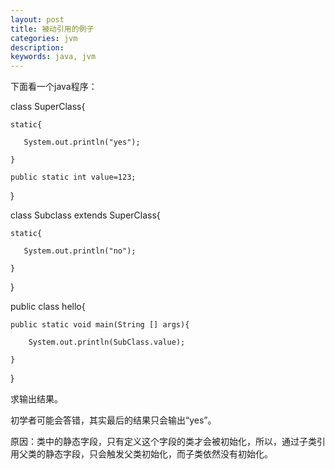 ```yaml
---
layout: post
title: 被动引用的例子
categories: jvm
description: 
keywords: java, jvm
---
```


下面看一个java程序：

class SuperClass{

    static{

       System.out.println("yes");

    }

    public static int value=123;

}

class Subclass extends SuperClass{

    static{

       System.out.println("no");

    }

}

public class hello{

    public static void main(String [] args){

        System.out.println(SubClass.value);

    }

}

求输出结果。

初学者可能会答错，其实最后的结果只会输出“yes”。

原因：类中的静态字段，只有定义这个字段的类才会被初始化，所以，通过子类引用父类的静态字段，只会触发父类初始化，而子类依然没有初始化。
